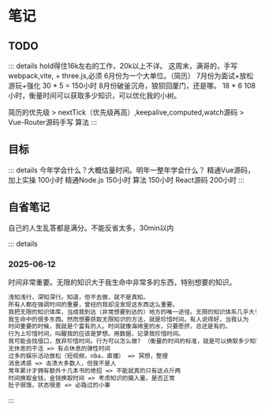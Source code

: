 # 笔记

## TODO

::: details
hold得住16k左右的工作，20k以上不详。
这周末，满哥的，手写webpack,vite, + three.js,必须
6月份为一个大单位。（简历）
7月份为面试+放松游玩+强化 30 * 5 = 150小时
8月份破釜沉舟，狼狈回厦门，还是哪。
18 * 6 108小时，衡量时间可以获取多少知识，可以优化我的小树。

简历的优先级 >
nextTick（优先级再高）,keepalive,computed,watch源码 >
Vue-Router源码手写
算法
:::

## 目标

::: details
今年学会什么？大概估量时间。明年一整年学会什么？
精通Vue源码，加上实操 100小时
精通Node.js 150小时
算法 150小时
React源码 200小时
:::

## 自省笔记

自己的人生乱答都是满分。不能反省太多，30min以内

::: details

### 2025-06-12

时间非常重要。无限的知识大于我生命中非常多的东西，特别想要的知识。

```md
浅知浅行，深知深行。知道，但不去做，就不是真知。
所有人都在强调时间的重要，曾经的我却没发现这东西这么重要。
我把无限的知识体库，当成我到达（非常想要到达的）地方的唯一途径。无限的知识体系几乎大于
我生命中的很多东西。然而想要获取无限知识的方法，就是珍惜时间。有人说得好，当我认为
时间重要的时候，我就是个富有的人。时间就像海绵里的水，只要愿挤，总还是有的。
行为上珍惜时间，叫醒我的应该是梦想。用数据，记录我珍惜时间。
我可能会找借口，放弃珍惜时间。行为可以怎么做? （衡量的时间的标准，就是可以换取多少知识。）
无休息的干活 => 有点休息的弹性时间
过多的娱乐活动放松（短视频，nba，直播） => 冥想，整理
消息诱惑 => 击溃大多数人，但我不是人
常年累计才拥有额外十几本书的绝招 => 不能就真的只有这点斤两
时间换取金钱，金钱换取时间 => 考虑知识的摄入量，是否正常
肚子很饿，状态很差 => 必路过的小事
```

:::